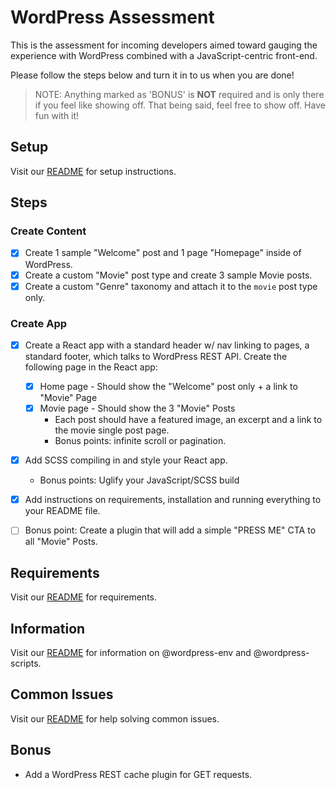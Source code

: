 # WordPress Assessment

This is the assessment for incoming developers aimed toward gauging the experience with WordPress combined with a JavaScript-centric front-end.

Please follow the steps below and turn it in to us when you are done!

> NOTE: Anything marked as 'BONUS' is **NOT** required and is only there if you feel like showing off. That being said, feel free to show off. Have fun with it!

## Setup

Visit our [README](../README.md#Setup) for setup instructions.

## Steps

### Create Content

- [x] Create 1 sample "Welcome" post and 1 page "Homepage" inside of WordPress.
- [x] Create a custom "Movie" post type and create 3 sample Movie posts.
- [x] Create a custom "Genre" taxonomy and attach it to the `movie` post type only.

### Create App
- [x] Create a React app with a standard header w/ nav linking to pages, a standard footer, which talks to WordPress REST API. Create the following page in the React app:
  - [x] Home page - Should show the "Welcome" post only + a link to "Movie" Page
  - [x] Movie page - Should show the 3 "Movie" Posts  
    - Each post should have a featured image, an excerpt and a link to the movie single post page.
    - Bonus points: infinite scroll or pagination.
- [x] Add SCSS compiling in and style your React app.
  - Bonus points: Uglify your JavaScript/SCSS build
- [x] Add instructions on requirements, installation and running everything to your README file.
- [ ] Bonus point: Create a plugin that will add a simple "PRESS ME" CTA to all "Movie" Posts. 


## Requirements

Visit our [README](../README.md#Requirements) for requirements.

## Information

Visit our [README](../README.md#Information) for information on @wordpress-env and @wordpress-scripts.

## Common Issues

Visit our [README](../README.md#Common-Issues) for help solving common issues.

## Bonus

- Add a WordPress REST cache plugin for GET requests.